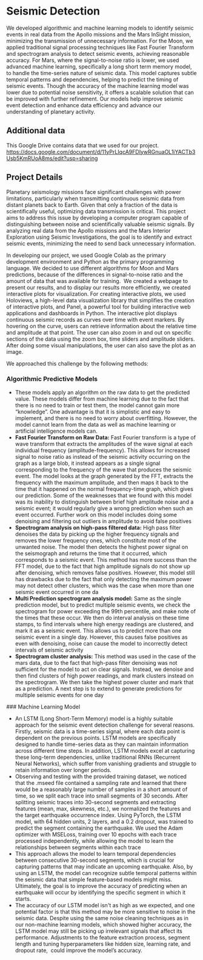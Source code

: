 # Seismic Detection
We developed algorithmic and machine learning models to identify seismic events in real data from the Apollo missions and the Mars InSight mission, minimizing the transmission of unnecessary information. For the Moon, we applied traditional signal processing techniques like Fast Fourier Transform and spectrogram analysis to detect seismic events, achieving reasonable accuracy. For Mars, where the signal-to-noise ratio is lower, we used advanced machine learning, specifically a long short term memory model, to handle the time-series nature of seismic data. This model captures subtle temporal patterns and dependencies, helping to predict the timing of seismic events. Though the accuracy of the machine learning model was lower due to potential noise sensitivity, it offers a scalable solution that can be improved with further refinement. Our models help improve seismic event detection and enhance data efficiency and advance our understanding of planetary activity. 

## Additional data
This Google Drive contains data that we used for our project. 
https://docs.google.com/document/d/11yPrLIqcA9FDIywRGnuaOL1iYACTb3Usb5KmRUoA8ms/edit?usp=sharing

## Project Details
Planetary seismology missions face significant challenges with power limitations, particularly when transmitting continuous seismic data from distant planets back to Earth. Given that only a fraction of the data is scientifically useful, optimizing data transmission is critical. This project aims to address this issue by developing a computer program capable of distinguishing between noise and scientifically valuable seismic signals. By analyzing real data from the Apollo missions and the Mars Interior Exploration using Seismic Investigations, the goal is to identify and extract seismic events, minimizing the need to send back unnecessary information. 

In developing our project, we used Google Colab as the primary development environment and Python as the primary programming language. We decided to use different algorithms for Moon and Mars predictions, because of the differences in signal-to-noise ratio and the amount of data that was available for training. 
We created a webpage to present our results, and to display our results more efficiently, we created interactive plots for visualization. For creating interactive plots, we used Holoviews, a high-level data visualization library that simplifies the creation of interactive plots, and Panel, a powerful tool for building interactive web applications and dashboards in Python. The interactive plot displays continuous seismic records as curves over time with event markers. By hovering on the curve, users can retrieve information about the relative time and amplitude at that point. The user can also zoom in and out on specific sections of the data using the zoom box, time sliders and amplitude sliders. After doing some visual manipulations, the user can also save the plot as an image.

We approached this challenge by the following methods:
### Algorithmic Predictive Models
  <ul>
    <li>
      These models apply an algorithm on the raw data to get the predicted value. These models differ from machine learning due to the fact that there is no need to train or test them, the model cannot gain more “knowledge”. One advantage is that it is simplistic and easy to implement, and there is no need to worry about overfitting. However, the model cannot learn from the data as well as machine learning or artificial intelligence models can.
    </li>
    <li>
      <strong>Fast Fourier Transform on Raw Data:</strong> Fast Fourier transform is a type of wave transform that extracts the amplitudes of the wave signal at each individual frequency (amplitude-frequency). This allows for increased signal to noise ratio as instead of the seismic activity occurring on the graph as a large blob, it instead appears as a single signal corresponding to the frequency of the wave that produces the seismic event. The model looks at the graph generated by the FFT, extracts the frequency with the maximum amplitude, and then maps it back to the time that it happened on the normal frequency-time graph, which gives our prediction. Some of the weaknesses that we found with this model was its inability to distinguish between brief high amplitude noise and a seismic event; it would regularly give a wrong prediction when such an event occurred. Further work on this model includes doing some denoising and filtering out outliers in amplitude to avoid false positives
    </li>
    <li>
      <strong>Spectrogram analysis on high-pass filtered data:</strong> High pass filter denoises the data by picking up the higher frequency signals and removes the lower frequency ones, which constitute most of the unwanted noise. The model then detects the highest power signal on the seismograph and returns the time that it occurred, which corresponds to a seismic event. This method has more success than the FFT model, due to the fact that high amplitude signals do not show up after denoising, which removes false positives. However, this model still has drawbacks due to the fact that only detecting the maximum power may not detect other clusters, which was the case when more than one seismic event occurred in one da
    </li>
    <li>
      <strong>Multi Prediction spectrogram analysis model:</strong> Same as the single prediction model, but to predict multiple seismic events, we check the spectrogram for power exceeding the 99th percentile, and make note of the times that these occur. We then do interval analysis on these time stamps, to find intervals where high energy readings are clustered, and mark it as a seismic event. This allows us to predict more than one seismic event in a single day. However, this causes false positives as even with denoising, noise can cause the model to incorrectly detect intervals of seismic activity
    </li>
    <li>
      <strong>Spectrogram cluster analysis:</strong> This method was used in the case of the mars data, due to the fact that high-pass filter denoising was not sufficient for the model to act on clear signals. Instead, we denoise and then find clusters of high power readings, and mark clusters instead on the spectrogram. We then take the highest power cluster and mark that as a prediction. A next step is to extend to generate predictions for multiple seismic events for one day
    </li>
  </ul>
### Machine Learning Model
  <ul>
    <li>
      An LSTM (Long Short-Term Memory) model is a highly suitable approach for the seismic event detection challenge for several reasons. Firstly, seismic data is a time-series signal, where each data point is dependent on the previous points. LSTM models are specifically designed to handle time-series data as they can maintain information across different time steps. In addition, LSTM models excel at capturing these long-term dependencies, unlike traditional RNNs (Recurrent Neural Networks), which suffer from vanishing gradients and struggle to retain information over longer periods. 
    </li>
    <li>
      Observing and testing with the provided training dataset, we noticed that the .mseed file contained a sampling rate and learned that there would be a reasonably large number of samples in a short amount of time, so we split each trace into small segments of 30 seconds. After splitting seismic traces into 30-second segments and extracting features (mean, max, skewness, etc.), we normalized the features and the target earthquake occurrence index. Using PyTorch, the LSTM model, with 64 hidden units, 2 layers, and a 0.2 dropout, was trained to predict the segment containing the earthquake. We used the Adam optimizer with MSELoss, training over 10 epochs with each trace processed independently, while allowing the model to learn the relationships between segments within each trace
    </li>
    <li>
      This approach allows the model to learn temporal dependencies between consecutive 30-second segments, which is crucial for capturing patterns that may indicate an upcoming earthquake. Also, by using an LSTM, the model can recognize subtle temporal patterns within the seismic data that simple feature-based models might miss. Ultimately, the goal is to improve the accuracy of predicting when an earthquake will occur by identifying the specific segment in which it starts. 
    </li>
    <li>
      The accuracy of our LSTM model isn't as high as we expected, and one potential factor is that this method may be more sensitive to noise in the seismic data. Despite using the same noise cleaning techniques as in our non-machine learning models, which showed higher accuracy, the LSTM model may still be picking up irrelevant signals that affect its performance. Adjustments to the feature extraction process, segment length and tuning hyperparameters like hidden size, learning rate, and dropout rate,  could improve the model’s accuracy. 
    </li>
  </ul>

